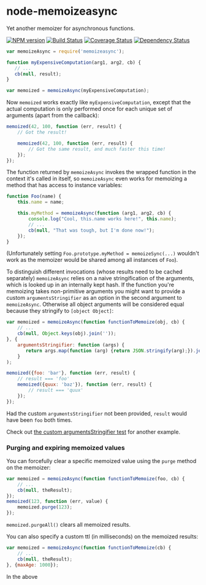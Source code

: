 node-memoizeasync
=================

Yet another memoizer for asynchronous functions.

[![NPM version](https://badge.fury.io/js/memoizeasync.png)](http://badge.fury.io/js/memoizeasync)
[![Build Status](https://travis-ci.org/papandreou/node-memoizeasync.svg?branch=master)](https://travis-ci.org/papandreou/node-memoizeasync)
[![Coverage Status](https://coveralls.io/repos/papandreou/node-memoizeasync/badge.png)](https://coveralls.io/r/papandreou/node-memoizeasync)
[![Dependency Status](https://david-dm.org/papandreou/node-memoizeasync.png)](https://david-dm.org/papandreou/node-memoizeasync)

```javascript
var memoizeAsync = require('memoizeasync');

function myExpensiveComputation(arg1, arg2, cb) {
   // ...
   cb(null, result);
}

var memoized = memoizeAsync(myExpensiveComputation);
```

Now `memoized` works exactly like `myExpensiveComputation`, except that
the actual computation is only performed once for each unique set of
arguments (apart from the callback):

```javascript
memoized(42, 100, function (err, result) {
    // Got the result!

    memoized(42, 100, function (err, result) {
        // Got the same result, and much faster this time!
    });
});
```

The function returned by `memoizeAsync` invokes the wrapped function
in the context it's called in itself, so `memoizeAsync` even works for
memoizing a method that has access to instance variables:

```javascript
function Foo(name) {
    this.name = name;

    this.myMethod = memoizeAsync(function (arg1, arg2, cb) {
        console.log("Cool, this.name works here!", this.name);
        // ...
        cb(null, "That was tough, but I'm done now!");
    });
}
```

(Unfortunately setting `Foo.prototype.myMethod = memoizeSync(...)`
wouldn't work as the memoizer would be shared among all instances of
`Foo`).

To distinguish different invocations (whose results need to be cached
separately) `memoizeAsync` relies on a naive stringification of the
arguments, which is looked up in an internally kept hash. If the
function you're memoizing takes non-primitive arguments you might want
to provide a custom `argumentsStringifier` as an option in the second
argument to `memoizeAsync`. Otherwise all object arguments will be
considered equal because they stringify to `[object Object]`:

```javascript
var memoized = memoizeAsync(function functionToMemoize(obj, cb) {
    // ...
    cb(null, Object.keys(obj).join(''));
}, {
    argumentsStringifier: function (args) {
       return args.map(function (arg) {return JSON.stringify(arg);}).join(",");
    }
);

memoized({foo: 'bar'}, function (err, result) {
    // result === 'foo'
    memoized({quux: 'baz'}), function (err, result) {
        // result === 'quux'
    });
});
```

Had the custom `argumentsStringifier` not been provided, `result`
would have been `foo` both times.

Check out <a
href="https://github.com/papandreou/node-memoizeasync/blob/master/test/memoizeAsync.js">the
custom argumentsStringifier test</a> for another example.


### Purging and expiring memoized values ###

You can forcefully clear a specific memoized value using the `purge`
method on the memoizer:

```javascript
var memoized = memoizeAsync(function functionToMemoize(foo, cb) {
    // ...
    cb(null, theResult);
});
memoized(123, function (err, value) {
    memoized.purge(123);
});
```

`memoized.purgeAll()` clears all memoized results.

You can also specify a custom ttl (in milliseconds) on the memoized
results:

```javascript
var memoized = memoizeAsync(function functionToMemoize(cb) {
    // ...
    cb(null, theResult);
}, {maxAge: 1000});
```

In the above